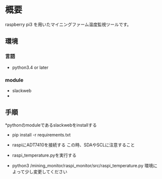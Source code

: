 # 概要
raspberry pi3 を用いたマイニングファーム温度監視ツールです。

## 環境
### 言語
* python3.4 or later

### module
* slackweb
* 

## 手順
*pythonのmoduleであるslackwebをinstallする
- pip install -r requirements.txt

*  raspiにADT7410を接続する
この時、SDAやSCLに注意すること

* raspi_temperature.pyを実行する
- python3 /mining_monitor/raspi_monitor/src/raspi_temperature.py
環境によって少し変更してください

